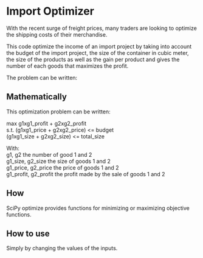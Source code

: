 # Import Optimizer

With the recent surge of freight prices, many traders are looking to optimize the shipping costs of their merchandise.

This code optimize the income of an import project by taking into account the budget of the import project, the size of the container in cubic meter, the size of the products as well as the gain per product and gives the number of each goods that maximizes the profit.

The problem can be written:


## Mathematically

This optimization problem can be written:

max g1xg1_profit + g2xg2_profit  
s.t. (g1xg1_price + g2xg2_price) <= budget  
     (g1xg1_size + g2xg2_size) <= total_size 

With:  
g1, g2 the number of good 1 and 2  
g1_size, g2_size the size of goods 1 and 2  
g1_price, g2_price the price of goods 1 and 2  
g1_profit, g2_profit the profit made by the sale of goods 1 and 2  


## How
SciPy optimize provides functions for minimizing or maximizing objective functions.


## How to use
Simply by changing the values of the inputs.
